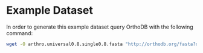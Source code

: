 # Example Dataset

In order to generate this example dataset query OrthoDB with the following command:

```bash
wget -O arthro.universal0.8.single0.8.fasta "http://orthodb.org/fasta?query=&level=6656&species=6656&universal=0.8&singlecopy=0.8"
```
